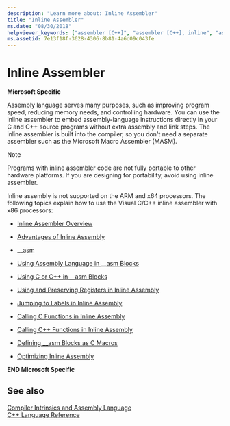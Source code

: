 ```yaml
---
description: "Learn more about: Inline Assembler"
title: "Inline Assembler"
ms.date: "08/30/2018"
helpviewer_keywords: ["assembler [C++]", "assembler [C++], inline", "assembly language [C++], inline", "inline assembler [C++]", "inline assembly [C++]"]
ms.assetid: 7e13f18f-3628-4306-8b81-4a6d09c043fe
---
```

# Inline Assembler

**Microsoft Specific**

Assembly language serves many purposes, such as improving program speed, reducing memory needs, and controlling hardware. You can use the inline assembler to embed assembly-language instructions directly in your C and C++ source programs without extra assembly and link steps. The inline assembler is built into the compiler, so you don't need a separate assembler such as the Microsoft Macro Assembler (MASM).

> [!NOTE]
> Programs with inline assembler code are not fully portable to other hardware platforms. If you are designing for portability, avoid using inline assembler.

Inline assembly is not supported on the ARM and x64 processors.  The following topics explain how to use the Visual C/C++ inline assembler with x86 processors:

- [Inline Assembler Overview](../../assembler/inline/inline-assembler-overview.md)

- [Advantages of Inline Assembly](../../assembler/inline/advantages-of-inline-assembly.md)

- [__asm](../../assembler/inline/asm.md)

- [Using Assembly Language in __asm Blocks](../../assembler/inline/using-assembly-language-in-asm-blocks.md)

- [Using C or C++ in __asm Blocks](../../assembler/inline/using-c-or-cpp-in-asm-blocks.md)

- [Using and Preserving Registers in Inline Assembly](../../assembler/inline/using-and-preserving-registers-in-inline-assembly.md)

- [Jumping to Labels in Inline Assembly](../../assembler/inline/jumping-to-labels-in-inline-assembly.md)

- [Calling C Functions in Inline Assembly](../../assembler/inline/calling-c-functions-in-inline-assembly.md)

- [Calling C++ Functions in Inline Assembly](../../assembler/inline/calling-cpp-functions-in-inline-assembly.md)

- [Defining __asm Blocks as C Macros](../../assembler/inline/defining-asm-blocks-as-c-macros.md)

- [Optimizing Inline Assembly](../../assembler/inline/optimizing-inline-assembly.md)

**END Microsoft Specific**

## See also

[Compiler Intrinsics and Assembly Language](../../intrinsics/compiler-intrinsics-and-assembly-language.md)<br/>
[C++ Language Reference](../../cpp/cpp-language-reference.md)<br/>
